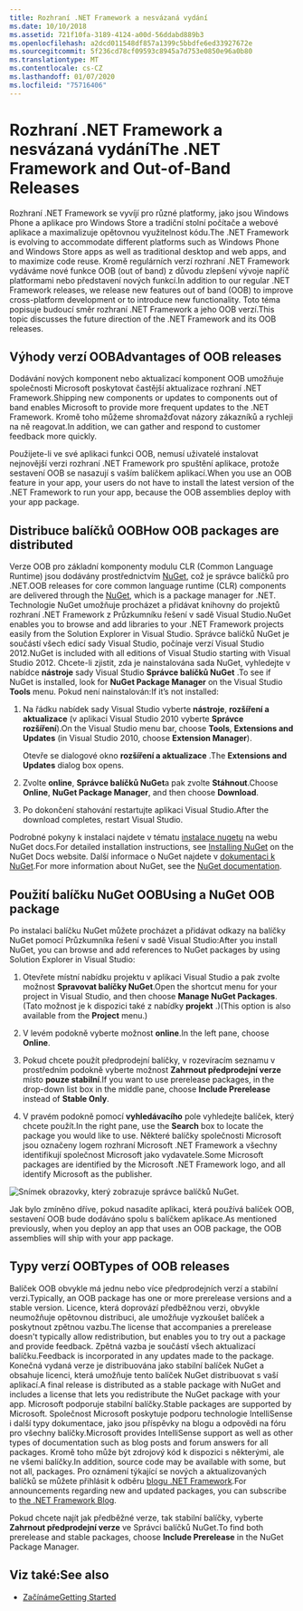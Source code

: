 ```yaml
---
title: Rozhraní .NET Framework a nesvázaná vydání
ms.date: 10/10/2018
ms.assetid: 721f10fa-3189-4124-a00d-56ddabd889b3
ms.openlocfilehash: a2dcd011548df857a1399c5bbdfe6ed33927672e
ms.sourcegitcommit: 5f236cd78cf09593c8945a7d753e0850e96a0b80
ms.translationtype: MT
ms.contentlocale: cs-CZ
ms.lasthandoff: 01/07/2020
ms.locfileid: "75716406"
---
```

# <a name="the-net-framework-and-out-of-band-releases"></a><span data-ttu-id="62350-102">Rozhraní .NET Framework a nesvázaná vydání</span><span class="sxs-lookup"><span data-stu-id="62350-102">The .NET Framework and Out-of-Band Releases</span></span>

<span data-ttu-id="62350-103">Rozhraní .NET Framework se vyvíjí pro různé platformy, jako jsou Windows Phone a aplikace pro Windows Store a tradiční stolní počítače a webové aplikace a maximalizuje opětovnou využitelnost kódu.</span><span class="sxs-lookup"><span data-stu-id="62350-103">The .NET Framework is evolving to accommodate different platforms such as Windows Phone and Windows Store apps as well as traditional desktop and web apps, and to maximize code reuse.</span></span> <span data-ttu-id="62350-104">Kromě regulárních verzí rozhraní .NET Framework vydáváme nové funkce OOB (out of band) z důvodu zlepšení vývoje napříč platformami nebo představení nových funkcí.</span><span class="sxs-lookup"><span data-stu-id="62350-104">In addition to our regular .NET Framework releases, we release new features out of band (OOB) to improve cross-platform development or to introduce new functionality.</span></span> <span data-ttu-id="62350-105">Toto téma popisuje budoucí směr rozhraní .NET Framework a jeho OOB verzí.</span><span class="sxs-lookup"><span data-stu-id="62350-105">This topic discusses the future direction of the .NET Framework and its OOB releases.</span></span>

## <a name="advantages-of-oob-releases"></a><span data-ttu-id="62350-106">Výhody verzí OOB</span><span class="sxs-lookup"><span data-stu-id="62350-106">Advantages of OOB releases</span></span>
 <span data-ttu-id="62350-107">Dodávání nových komponent nebo aktualizací komponent OOB umožňuje společnosti Microsoft poskytovat častější aktualizace rozhraní .NET Framework.</span><span class="sxs-lookup"><span data-stu-id="62350-107">Shipping new components or updates to components out of band enables Microsoft to provide more frequent updates to the .NET Framework.</span></span> <span data-ttu-id="62350-108">Kromě toho můžeme shromažďovat názory zákazníků a rychleji na ně reagovat.</span><span class="sxs-lookup"><span data-stu-id="62350-108">In addition, we can gather and respond to customer feedback more quickly.</span></span>

 <span data-ttu-id="62350-109">Použijete-li ve své aplikaci funkci OOB, nemusí uživatelé instalovat nejnovější verzi rozhraní .NET Framework pro spuštění aplikace, protože sestavení OOB se nasazují s vaším balíčkem aplikací.</span><span class="sxs-lookup"><span data-stu-id="62350-109">When you use an OOB feature in your app, your users do not have to install the latest version of the .NET Framework to run your app, because the OOB assemblies deploy with your app package.</span></span>

## <a name="how-oob-packages-are-distributed"></a><span data-ttu-id="62350-110">Distribuce balíčků OOB</span><span class="sxs-lookup"><span data-stu-id="62350-110">How OOB packages are distributed</span></span>
<span data-ttu-id="62350-111">Verze OOB pro základní komponenty modulu CLR (Common Language Runtime) jsou dodávány prostřednictvím [NuGet](https://www.nuget.org/), což je správce balíčků pro .NET.</span><span class="sxs-lookup"><span data-stu-id="62350-111">OOB releases for core common language runtime (CLR) components are delivered through the [NuGet](https://www.nuget.org/), which is a package manager for .NET.</span></span> <span data-ttu-id="62350-112">Technologie NuGet umožňuje procházet a přidávat knihovny do projektů rozhraní .NET Framework z Průzkumníku řešení v sadě Visual Studio.</span><span class="sxs-lookup"><span data-stu-id="62350-112">NuGet enables you to browse and add libraries to your .NET Framework projects easily from the Solution Explorer in Visual Studio.</span></span> <span data-ttu-id="62350-113">Správce balíčků NuGet je součástí všech edicí sady Visual Studio, počínaje verzí Visual Studio 2012.</span><span class="sxs-lookup"><span data-stu-id="62350-113">NuGet is included with all editions of Visual Studio starting with Visual Studio 2012.</span></span> <span data-ttu-id="62350-114">Chcete-li zjistit, zda je nainstalována sada NuGet, vyhledejte v nabídce **nástroje** sady Visual Studio **Správce balíčků NuGet** .</span><span class="sxs-lookup"><span data-stu-id="62350-114">To see if NuGet is installed, look for **NuGet Package Manager** on the Visual Studio **Tools** menu.</span></span> <span data-ttu-id="62350-115">Pokud není nainstalován:</span><span class="sxs-lookup"><span data-stu-id="62350-115">If it’s not installed:</span></span>

1. <span data-ttu-id="62350-116">Na řádku nabídek sady Visual Studio vyberte **nástroje**, **rozšíření a aktualizace** (v aplikaci Visual Studio 2010 vyberte **Správce rozšíření**).</span><span class="sxs-lookup"><span data-stu-id="62350-116">On the Visual Studio menu bar, choose **Tools**, **Extensions and Updates** (in Visual Studio 2010, choose **Extension Manager**).</span></span>

     <span data-ttu-id="62350-117">Otevře se dialogové okno **rozšíření a aktualizace** .</span><span class="sxs-lookup"><span data-stu-id="62350-117">The **Extensions and Updates** dialog box opens.</span></span>

2. <span data-ttu-id="62350-118">Zvolte **online**, **Správce balíčků NuGet**a pak zvolte **Stáhnout**.</span><span class="sxs-lookup"><span data-stu-id="62350-118">Choose **Online**, **NuGet Package Manager**, and then choose **Download**.</span></span>

3. <span data-ttu-id="62350-119">Po dokončení stahování restartujte aplikaci Visual Studio.</span><span class="sxs-lookup"><span data-stu-id="62350-119">After the download completes, restart Visual Studio.</span></span>

 <span data-ttu-id="62350-120">Podrobné pokyny k instalaci najdete v tématu [instalace nugetu](/nuget/install-nuget-client-tools) na webu NuGet docs.</span><span class="sxs-lookup"><span data-stu-id="62350-120">For detailed installation instructions, see [Installing NuGet](/nuget/install-nuget-client-tools) on the NuGet Docs website.</span></span> <span data-ttu-id="62350-121">Další informace o NuGet najdete v [dokumentaci k NuGet](/nuget).</span><span class="sxs-lookup"><span data-stu-id="62350-121">For more information about NuGet, see the [NuGet documentation](/nuget).</span></span>

## <a name="using-a-nuget-oob-package"></a><span data-ttu-id="62350-122">Použití balíčku NuGet OOB</span><span class="sxs-lookup"><span data-stu-id="62350-122">Using a NuGet OOB package</span></span>
 <span data-ttu-id="62350-123">Po instalaci balíčku NuGet můžete procházet a přidávat odkazy na balíčky NuGet pomocí Průzkumníka řešení v sadě Visual Studio:</span><span class="sxs-lookup"><span data-stu-id="62350-123">After you install NuGet, you can browse and add references to NuGet packages by using Solution Explorer in Visual Studio:</span></span>

1. <span data-ttu-id="62350-124">Otevřete místní nabídku projektu v aplikaci Visual Studio a pak zvolte možnost **Spravovat balíčky NuGet**.</span><span class="sxs-lookup"><span data-stu-id="62350-124">Open the shortcut menu for your project in Visual Studio, and then choose **Manage NuGet Packages**.</span></span> <span data-ttu-id="62350-125">(Tato možnost je k dispozici také z nabídky **projekt** .)</span><span class="sxs-lookup"><span data-stu-id="62350-125">(This option is also available from the **Project** menu.)</span></span>

2. <span data-ttu-id="62350-126">V levém podokně vyberte možnost **online**.</span><span class="sxs-lookup"><span data-stu-id="62350-126">In the left pane, choose **Online**.</span></span>

3. <span data-ttu-id="62350-127">Pokud chcete použít předprodejní balíčky, v rozevíracím seznamu v prostředním podokně vyberte možnost **Zahrnout předprodejní verze** místo **pouze stabilní**.</span><span class="sxs-lookup"><span data-stu-id="62350-127">If you want to use prerelease packages, in the drop-down list box in the middle pane, choose **Include Prerelease** instead of **Stable Only**.</span></span>

4. <span data-ttu-id="62350-128">V pravém podokně pomocí **vyhledávacího** pole vyhledejte balíček, který chcete použít.</span><span class="sxs-lookup"><span data-stu-id="62350-128">In the right pane, use the **Search** box to locate the package you would like to use.</span></span> <span data-ttu-id="62350-129">Některé balíčky společnosti Microsoft jsou označeny logem rozhraní Microsoft .NET Framework a všechny identifikují společnost Microsoft jako vydavatele.</span><span class="sxs-lookup"><span data-stu-id="62350-129">Some Microsoft packages are identified by the Microsoft .NET Framework logo, and all identify Microsoft as the publisher.</span></span>

 ![Snímek obrazovky, který zobrazuje správce balíčků NuGet.](./media/the-net-framework-and-out-of-band-releases/nuget-package-manager-dialog.png)

 <span data-ttu-id="62350-131">Jak bylo zmíněno dříve, pokud nasadíte aplikaci, která používá balíček OOB, sestavení OOB bude dodáváno spolu s balíčkem aplikace.</span><span class="sxs-lookup"><span data-stu-id="62350-131">As mentioned previously, when you deploy an app that uses an OOB package, the OOB assemblies will ship with your app package.</span></span>

## <a name="types-of-oob-releases"></a><span data-ttu-id="62350-132">Typy verzí OOB</span><span class="sxs-lookup"><span data-stu-id="62350-132">Types of OOB releases</span></span>
 <span data-ttu-id="62350-133">Balíček OOB obvykle má jednu nebo více předprodejních verzí a stabilní verzi.</span><span class="sxs-lookup"><span data-stu-id="62350-133">Typically, an OOB package has one or more prerelease versions and a stable version.</span></span> <span data-ttu-id="62350-134">Licence, která doprovází předběžnou verzi, obvykle neumožňuje opětovnou distribuci, ale umožňuje vyzkoušet balíček a poskytnout zpětnou vazbu.</span><span class="sxs-lookup"><span data-stu-id="62350-134">The license that accompanies a prerelease doesn't typically allow redistribution, but enables you to try out a package and provide feedback.</span></span> <span data-ttu-id="62350-135">Zpětná vazba je součástí všech aktualizací balíčku.</span><span class="sxs-lookup"><span data-stu-id="62350-135">Feedback is incorporated in any updates made to the package.</span></span> <span data-ttu-id="62350-136">Konečná vydaná verze je distribuována jako stabilní balíček NuGet a obsahuje licenci, která umožňuje tento balíček NuGet distribuovat s vaší aplikací.</span><span class="sxs-lookup"><span data-stu-id="62350-136">A final release is distributed as a stable package with NuGet and includes a license that lets you redistribute the NuGet package with your app.</span></span> <span data-ttu-id="62350-137">Microsoft podporuje stabilní balíčky.</span><span class="sxs-lookup"><span data-stu-id="62350-137">Stable packages are supported by Microsoft.</span></span> <span data-ttu-id="62350-138">Společnost Microsoft poskytuje podporu technologie IntelliSense i další typy dokumentace, jako jsou příspěvky na blogu a odpovědi na fóru pro všechny balíčky.</span><span class="sxs-lookup"><span data-stu-id="62350-138">Microsoft provides IntelliSense support as well as other types of documentation such as blog posts and forum answers for all packages.</span></span> <span data-ttu-id="62350-139">Kromě toho může být zdrojový kód k dispozici s některými, ale ne všemi balíčky.</span><span class="sxs-lookup"><span data-stu-id="62350-139">In addition, source code may be available with some, but not all, packages.</span></span> <span data-ttu-id="62350-140">Pro oznámení týkající se nových a aktualizovaných balíčků se můžete přihlásit k odběru [blogu .NET Framework](https://devblogs.microsoft.com/dotnet/).</span><span class="sxs-lookup"><span data-stu-id="62350-140">For announcements regarding new and updated packages, you can subscribe to [the .NET Framework Blog](https://devblogs.microsoft.com/dotnet/).</span></span>

 <span data-ttu-id="62350-141">Pokud chcete najít jak předběžné verze, tak stabilní balíčky, vyberte **Zahrnout předprodejní verze** ve Správci balíčků NuGet.</span><span class="sxs-lookup"><span data-stu-id="62350-141">To find both prerelease and stable packages, choose **Include Prerelease** in the NuGet Package Manager.</span></span>

## <a name="see-also"></a><span data-ttu-id="62350-142">Viz také:</span><span class="sxs-lookup"><span data-stu-id="62350-142">See also</span></span>

- [<span data-ttu-id="62350-143">Začínáme</span><span class="sxs-lookup"><span data-stu-id="62350-143">Getting Started</span></span>](index.md)
